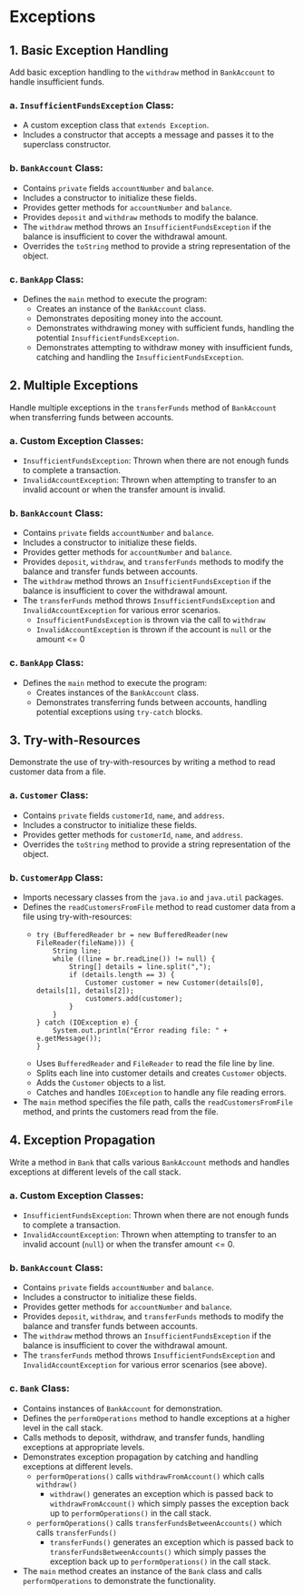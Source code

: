 # Exceptions

## 1. Basic Exception Handling
Add basic exception handling to the `withdraw` method in `BankAccount` to handle insufficient funds.

### a. `InsufficientFundsException` Class:
- A custom exception class that `extends Exception`.
- Includes a constructor that accepts a message and passes it to the superclass constructor.

### b. `BankAccount` Class:
- Contains `private` fields `accountNumber` and `balance`.
- Includes a constructor to initialize these fields.
- Provides getter methods for `accountNumber` and `balance`.
- Provides `deposit` and `withdraw` methods to modify the balance.
- The `withdraw` method throws an `InsufficientFundsException` if the balance is insufficient to cover the withdrawal amount.
- Overrides the `toString` method to provide a string representation of the object.

### c. `BankApp` Class:
- Defines the `main` method to execute the program:
  - Creates an instance of the `BankAccount` class.
  - Demonstrates depositing money into the account.
  - Demonstrates withdrawing money with sufficient funds, handling the potential `InsufficientFundsException`.
  - Demonstrates attempting to withdraw money with insufficient funds, catching and handling the `InsufficientFundsException`.

## 2. Multiple Exceptions
Handle multiple exceptions in the `transferFunds` method of `BankAccount` when transferring funds between accounts.

### a. Custom Exception Classes:
- `InsufficientFundsException`: Thrown when there are not enough funds to complete a transaction.
- `InvalidAccountException`: Thrown when attempting to transfer to an invalid account or when the transfer amount is invalid.

### b. `BankAccount` Class:
- Contains `private` fields `accountNumber` and `balance`.
- Includes a constructor to initialize these fields.
- Provides getter methods for `accountNumber` and `balance`.
- Provides `deposit`, `withdraw`, and `transferFunds` methods to modify the balance and transfer funds between accounts.
- The `withdraw` method throws an `InsufficientFundsException` if the balance is insufficient to cover the withdrawal amount.
- The `transferFunds` method throws `InsufficientFundsException` and `InvalidAccountException` for various error scenarios.
  - `InsufficientFundsException` is thrown via the call to `withdraw`
  - `InvalidAccountException` is thrown if the account is `null` or the amount <= 0

### c. `BankApp` Class:
- Defines the `main` method to execute the program:
  - Creates instances of the `BankAccount` class.
  - Demonstrates transferring funds between accounts, handling potential exceptions using `try-catch` blocks.

## 3. Try-with-Resources
Demonstrate the use of try-with-resources by writing a method to read customer data from a file.

### a. `Customer` Class:
- Contains `private` fields `customerId`, `name`, and `address`.
- Includes a constructor to initialize these fields.
- Provides getter methods for `customerId`, `name`, and `address`.
- Overrides the `toString` method to provide a string representation of the object.

### b. `CustomerApp` Class:
- Imports necessary classes from the `java.io` and `java.util` packages.
- Defines the `readCustomersFromFile` method to read customer data from a file using try-with-resources:
  -     try (BufferedReader br = new BufferedReader(new FileReader(fileName))) {
            String line;
            while ((line = br.readLine()) != null) {
                String[] details = line.split(",");
                if (details.length == 3) {
                    Customer customer = new Customer(details[0], details[1], details[2]);
                    customers.add(customer);
                }
            }
        } catch (IOException e) {
            System.out.println("Error reading file: " + e.getMessage());
        }

  - Uses `BufferedReader` and `FileReader` to read the file line by line.
  - Splits each line into customer details and creates `Customer` objects.
  - Adds the `Customer` objects to a list.
  - Catches and handles `IOException` to handle any file reading errors.
- The `main` method specifies the file path, calls the `readCustomersFromFile` method, and prints the customers read from the file.

## 4. Exception Propagation
Write a method in `Bank` that calls various `BankAccount` methods and handles exceptions at different levels of the call stack.

### a. Custom Exception Classes:
- `InsufficientFundsException`: Thrown when there are not enough funds to complete a transaction.
- `InvalidAccountException`: Thrown when attempting to transfer to an invalid account (`null`) or when the transfer amount <= 0.

### b. `BankAccount` Class:
- Contains `private` fields `accountNumber` and `balance`.
- Includes a constructor to initialize these fields.
- Provides getter methods for `accountNumber` and `balance`.
- Provides `deposit`, `withdraw`, and `transferFunds` methods to modify the balance and transfer funds between accounts.
- The `withdraw` method throws an `InsufficientFundsException` if the balance is insufficient to cover the withdrawal amount.
- The `transferFunds` method throws `InsufficientFundsException` and `InvalidAccountException` for various error scenarios (see above).

### c. `Bank` Class:
- Contains instances of `BankAccount` for demonstration.
- Defines the `performOperations` method to handle exceptions at a higher level in the call stack.
- Calls methods to deposit, withdraw, and transfer funds, handling exceptions at appropriate levels.
- Demonstrates exception propagation by catching and handling exceptions at different levels.
  - `performOperations()` calls `withdrawFromAccount()` which calls `withdraw()`
    - `withdraw()` generates an exception which is passed back to `withdrawFromAccount()` which simply passes the exception back up to `performOperations()` in the call stack.
  - `performOperations()` calls `transferFundsBetweenAccounts()` which calls `transferFunds()`
    - `transferFunds()` generates an exception which is passed back to `transferFundsBetweenAccounts()` which simply passes the exception back up to `performOperations()` in the call stack.
- The `main` method creates an instance of the `Bank` class and calls `performOperations` to demonstrate the functionality.
